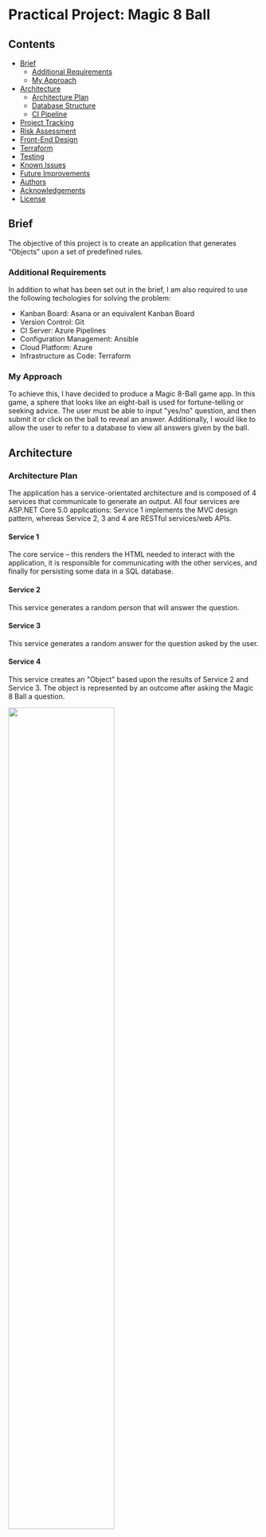 # Practical Project: Magic 8 Ball

## Contents
* [Brief](#brief)
   * [Additional Requirements](#additional-requirements)
   * [My Approach](#my-approach)
* [Architecture](#architecture)
   * [Architecture Plan](#architecture-plan)
   * [Database Structure](#database-structure)
   * [CI Pipeline](#ci-pipeline)
* [Project Tracking](#project-tracking)
* [Risk Assessment](#risk-assessment)
* [Front-End Design](#front-end-design)
* [Terraform](#terraform)
* [Testing](#testing)
* [Known Issues](#known-issues)
* [Future Improvements](#future-improvements)
* [Authors](#authors)
* [Acknowledgements](#acknowledgements)
* [License](#license)

## Brief
The objective of this project is to create an application that generates “Objects” upon a set of predefined rules.

### Additional Requirements
In addition to what has been set out in the brief, I am also required to use the following techologies for solving the problem:
* Kanban Board: Asana or an equivalent Kanban Board
* Version Control: Git
* CI Server: Azure Pipelines
* Configuration Management: Ansible
* Cloud Platform: Azure
* Infrastructure as Code: Terraform

### My Approach
To achieve this, I have decided to produce a Magic 8-Ball game app. In this game, a sphere that looks like an eight-ball is used for fortune-telling or seeking advice. 
The user must be able to input "yes/no" question, and then submit it or click on the ball to reveal an answer.
Additionally, I would like to allow the user to refer to a database to view all answers given by the ball.

## Architecture
### Architecture Plan
The application has a service-orientated architecture and is composed of 4 services that communicate to generate an output. All four services are ASP.NET Core 5.0 applications: Service 1 implements the MVC design pattern, whereas Service 2, 3 and 4 are RESTful services/web APIs.

#### Service 1
The core service – this renders the HTML needed to interact with the application, it is responsible for communicating with the other services, and finally for persisting some data in a SQL database.

#### Service 2
This service generates a random person that will answer the question.

#### Service 3
This service generates a random answer for the question asked by the user.

#### Service 4
This service creates an "Object" based upon the results of Service 2 and Service 3. The object is represented by an outcome after asking the Magic 8 Ball a question.

<img src="https://github.com/Andra1609/Magic8Ball/blob/main/images/services-diagram.png" width="65%">

### Migration to Microsoft Azure
Jusitification for migrating apps to Microsoft Azure:
* Deliver updates faster: Automate deployments with continuous integration/continuous deployment (CI/CD) capabilities using DevOps, Bit Bucket and GitHub
* Increase developer productivity: 
  * Start fast and finish faster with source code integration from GitHub, live debugging and publishing directly from Microsoft Visual Studio IDE
  * Easily connect to a database of choice and tap into an ecosystem of Open Source Software packages, APIs, connectors and services through the Azure Marketplace
* Achieve global scale on demand:
  * Get high availability within and across Azure regions
  * Automatically scale vertically and horizontally based on application performance, or customisable rules to handle peaks in workload automatically while minimising costs during off-peak times
* Get actionable insights and analytics: 
  * Azure Monitor can provide detailed views of resource usage
  * Application Insights can provide deeper insights into the app’s throughput, response times, memory and CPU utilisation, and error trends

### Database Structure
The Entity Relationship Diagram (ERD) below illustrates the table within the database that stores the outcomes.

<img src="https://github.com/Andra1609/Magic8Ball/blob/main/images/erd-outcomes.png" width="35%">

* ID: Unique identifier for the answers
* Response: String value for the outcome after asking the Magic 8 Ball a question
* TimeAsked: DateTime value for the time when a question was asked and answered

### CI Pipeline

The application is fully integrated using the Feature-Branch model into GitHub, which will subsequently be built through GitHub Actions and deployed to Microsoft Azure. If a change is made to the code, the applications are recreated and redeployed.

<img src="https://github.com/Andra1609/Magic8Ball/blob/main/images/ci-pipeline.png" width="85%">

A YAML file was written for configuring the workflow:
* The workflow is triggered by two events: a push or a pull request on the main branch
* Environment variables are used to specify the .NET Core version and the needed paths for each microservice
* There are 4 jobs that build each service and run in parallel
* Each job has multiple steps (tasks):
  * Setting up .NET Core: Set up the build environment 
  * Restore: Restore packages specified in the .NET Core project .csproj files
  * Build: Build the environment for the .NET Core app
  * Test: Run unit tests by using the xUnit testing framework
  * Publish: Publish the output of the .NET build into a .zip file
  * Login to Azure
  * Create and deploy or redeploy the App Service using an Azure CLI command

A service principal was created using the **az ad sp create-for-rbac** command in the Azure CLI. The output of the command is a JSON object with the role assignment credentials that provide access to the App Service apps. This was used to configure a secret in the GitHub repository, and was then used in the YAML file to login to Azure.

As can be seen below, all jobs were successful and the apps were published to Azure.

<img src="https://github.com/Andra1609/Magic8Ball/blob/main/images/jobs-built.png">

## Project Tracking

## Risk Assessment

<img src="https://github.com/Andra1609/Magic8Ball/blob/main/images/risk-assessment.png">

## Front-End Design
Basic HTML and CSS were used for creating the frontend, as the use case is not complex. The user can ask a question using the input field, and either press "Enter" on the keyboard or click on the Magic 8 Ball to generate an answer.

<img src="https://github.com/Andra1609/Magic8Ball/blob/main/images/frontend-home-view.png">

## Terraform

Terraform was employed for automating the provisioning of Azure resources:
* Resource group
* App Service Plan
* Web Applications
* MySQL Server
* MySQL Database

The tool was also used for configuring the resources created:
* Added rules for MySQL Server Firewall:
  * Changed the connection security by adding the current client IP address to allow access to the server
  * Allowed access to other Azure resources
* Connected the FrontEnd web app to MySQL Server

<img src="https://github.com/Andra1609/Magic8Ball/blob/main/images/terraform-apply.png">

<img src="https://github.com/Andra1609/Magic8Ball/blob/main/images/terraform-apply-yes.png">

## Testing
The xUnit tool was used for writing unit tests for the controller of each service. The tests check whether the objects generated by services are non-null and have the correct type, and throw an exception if they are null or an incorrect type.
For the frontend service the repostiory pattern 
The Coverlet code coverage framework for C# was used for generating code coverage info during build. Screenshots of the HTML coverage report created using the ReportGenerator commandline tool can be seen below.

<img src="https://github.com/Andra1609/Magic8Ball/blob/main/images/coverage-report.png">

## Known Issues
There are no known issues.

## Future Improvements
There are a number of improvements I would like to implement in the future:
* Pull objects from a database, rather than having them in a list
* Add testing for the Home page View
* Add a button on the Home page that allows for the database content to be downloaded as a .csv file

## Authors
Andra Vasilcoiu

## Acknowledgements
* Dara Oladapo
* Ben Hesketh

This project was created as part of QA Cloud Academy training.

## License
This project is licensed under the terms of the MIT license.

